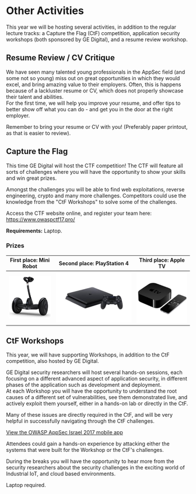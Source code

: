 ---
---
# Other Activities
This year we will be hosting several activities, in addition to the regular lecture tracks: a Capture the Flag (CtF) competition,  application security workshops (both sponsored by GE Digital), and a resume review workshop. 

## Resume Review / CV Critique

We have seen many talented young professionals in the AppSec field (and some not so young) miss out on great opportunities in which they would excel, and bring amazing value to their employers. Often, this is happens because of a lackluster resume or CV, which does not properly showcase their talent and abilities.  
For the first time, we will help you improve your resume, and offer tips to better show off what you can do - and get you in the door at the right employer.  

Remember to bring your resume or CV with you! (Preferably paper printout, as that is easier to review). 

## Capture the Flag

This time GE Digital will host the CTF competition! The CTF will feature all sorts of challenges where you will have the opportunity to show your skills and win great prizes.  

Amongst the challenges you will be able to find web exploitations, reverse engineering, crypto and many more challenges. Competitors could use the knowledge from the "CtF Workshops" to solve some of the challenges.   

Access the CTF website online, and register your team here: https://www.owaspctf17.pro/

**Requirements:** Laptop. 

### Prizes

First place: **Mini Robot** | Second place: **PlayStation 4** | Third place: **Apple TV**
---------------------------|---------------------------|--------------------------
<img src="assets/img/GEMiniRobot.jpg" style="max-height:200px">|<img src="assets/img/GEPlayStation4.jpg" style="max-height:200px">|<img src="assets/img/GEAppleTV.jpg" style="max-height:200px">


## CtF Workshops

This year, we will have supporting Workshops, in addition to the CtF competition, also hosted by GE Digital. 

GE Digital security researchers will host several hands-on sessions, each focusing on a different advanced aspect of application security, in different phases of the application such as development and deployment.   
At each Workshop you will have the opportunity to understand the root causes of a different set of vulnerabilities, see them demonstrated live, and actively exploit them yourself, either in a hands-on lab or directly in the CtF.

Many of these issues are directly required in the CtF, and will be very helpful in successfully navigating through the CtF challenges. 

<a id="sched-embed" data-sched-sidebar="no" data-sched-bg="dark" href="https://owaspappsecisrael2017.sched.com/overview/type/Workshop">View the OWASP AppSec Israel 2017 mobile app</a><script type="text/javascript" src="https://owaspappsecisrael2017.sched.com/js/embed.js"></script>

Attendees could gain a hands-on experience by attacking either the systems that were built for the Workshop or the CtF's challenges.

During the breaks you will have the opportunity to hear more from the security researchers about the security challenges in the exciting world of Industrial IoT, and cloud based environments. 

Laptop required. 
